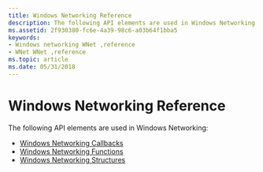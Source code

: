 ```yaml
---
title: Windows Networking Reference
description: The following API elements are used in Windows Networking
ms.assetid: 2f930380-fc6e-4a39-98c6-a03b64f1bba5
keywords:
- Windows networking WNet ,reference
- WNet WNet ,reference
ms.topic: article
ms.date: 05/31/2018
---
```


# Windows Networking Reference

The following API elements are used in Windows Networking:

-   [Windows Networking Callbacks](windows-networking-callbacks.md)
-   [Windows Networking Functions](windows-networking-functions.md)
-   [Windows Networking Structures](windows-networking-structures.md)

 

 




